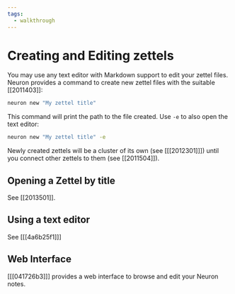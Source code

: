 ```yaml
---
tags:
  - walkthrough
---
```


# Creating and Editing zettels

You may use any text editor with Markdown support to edit your zettel files. Neuron provides a command to create new zettel files with the suitable [[2011403]]:

```bash
neuron new "My zettel title"
```

This command will print the path to the file created. Use `-e` to also open the text editor:


```bash
neuron new "My zettel title" -e
```

Newly created zettels will be a cluster of its own (see [[[2012301]]]) until you connect other zettels to them (see [[2011504]]).

## Opening a Zettel by title

See [[2013501]].

## Using a text editor 

See [[[4a6b25f1]]]

## Web Interface

[[[041726b3]]] provides a web interface to browse and edit your Neuron notes.
